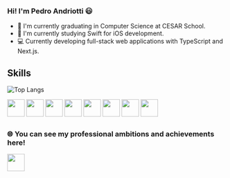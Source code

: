 ### Hi! I'm Pedro Andriotti 😃

- 🌱 I'm currently graduating in Computer Science at CESAR School.
- 📱 I'm currently studying Swift for iOS development.
- 💻 Currently developing full-stack web applications with TypeScript and Next.js.


## Skills

![Top Langs](https://github-readme-stats.vercel.app/api/top-langs/?username=pedroandriottii&hide_progress=false)

<div>
  <img align="center" height="40" weight="50" src="https://cdn.jsdelivr.net/gh/devicons/devicon@latest/icons/swift/swift-original.svg" />      
  <img align="center" height="40" weight="50" src="https://cdn.jsdelivr.net/gh/devicons/devicon/icons/flutter/flutter-original.svg" />
  <img align="center" height="40" weight="50" src="https://cdn.jsdelivr.net/gh/devicons/devicon@latest/icons/typescript/typescript-original.svg" />       
  <img align="center" height="40" weight="50" src="https://cdn.jsdelivr.net/gh/devicons/devicon@latest/icons/nextjs/nextjs-original-wordmark.svg" />
  <img align="center" height="40" weight="50" src="https://cdn.jsdelivr.net/gh/devicons/devicon@latest/icons/react/react-original-wordmark.svg" /> 
  <img align="center" height="40" weight="50" src="https://cdn.jsdelivr.net/gh/devicons/devicon/icons/python/python-original.svg" />
  <img align="center" height="40" weight="50" src="https://cdn.jsdelivr.net/gh/devicons/devicon/icons/django/django-plain.svg" />
  <img align="center" height="40" weight="50" src="https://cdn.jsdelivr.net/gh/devicons/devicon/icons/java/java-original.svg" />
</div>


##          
### 🌐 You can see my professional ambitions and achievements here!
</div>
  <a href="https://www.linkedin.com/in/pedroandriotti/"><img align="center" height="40" weight="50" src="https://cdn.jsdelivr.net/gh/devicons/devicon/icons/linkedin/linkedin-original.svg" /></a>
<div>

